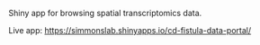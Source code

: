 Shiny app for browsing spatial transcriptomics data. 

Live app: https://simmonslab.shinyapps.io/cd-fistula-data-portal/
